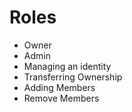 # Roles

- Owner
- Admin
- Managing an identity
- Transferring Ownership
- Adding Members
- Remove Members
